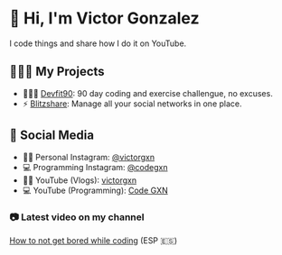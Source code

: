 # 👋 Hi, I'm Victor Gonzalez  
I code things and share how I do it on YouTube.

## 👷🏻‍♂️ My Projects  
- 🏋🏼‍♂️ [Devfit90](https://www.devfit90.com/es): 90 day coding and exercise challengue, no excuses.
- ⚡ [Blitzshare](https://www.blitz-share.com/): Manage all your social networks in one place.

## 📢 Social Media  
- 🧑🏻 Personal Instagram: [@victorgxn](https://www.instagram.com/victorgxn)  
- 💻 Programming Instagram: [@codegxn](https://www.instagram.com/code.gxn)  
- 🧑🏻 YouTube (Vlogs): [victorgxn](https://www.youtube.com/@victorgxn)  
- 💻 YouTube (Programming): [Code GXN](https://www.youtube.com/@codegxn)

### 📷 Latest video on my channel  
[How to not get bored while coding](https://youtu.be/I23DFEl_RZo) (ESP 🇪🇸)

